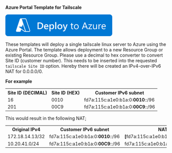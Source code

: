 <b> Azure Portal Template for Tailscale </b>

[![Deploy To Azure](https://raw.githubusercontent.com/Azure/azure-quickstart-templates/master/1-CONTRIBUTION-GUIDE/images/deploytoazure.svg?sanitize=true)](https://portal.azure.com/#create/Microsoft.Template/uri/https%3A%2F%2Fraw.githubusercontent.com%2Ftailscale-acknowledge%2Ftailscale-arm-template%2Fmaster%2Fmain.json/createUIDefinitionUri/https%3A%2F%2Fraw.githubusercontent.com%2Ftailscale-acknowledge%2Ftailscale-arm-template%2Fmaster%2FcreateUiDefinition.json)

These templates will deploy a single tailscale linux server to Azure using the Azure Portal. The template allows deployment to a new Resource Group or existing Resource Group. Please use a decimal to hex converter to convert Site ID (customer number). This needs to be inserted into the requested `tailscale Site ID` option. Hereby there will be created an IPv4-over-IPv6 NAT for 0.0.0.0/0.

<b>For example</b>

<table>
  <tr>
    <th>Site ID (DECIMAL)</th>
    <th>Site ID (HEX)</th>
    <th>Customer IPv6 subnet</th>
  </tr>
  <tr>
    <td>16</td>
    <td>0010</td>
    <td>fd7a:115c:a1e0:b1a:0:<b>0010</b>::/96</td>
  </tr>
  <tr>
    <td>201</td>
    <td>00C9</td>
    <td>fd7a:115c:a1e0:b1a:0:<b>00C9</b>::/96</td>
  </tr>
</table>

This would result in the following NAT;

<table>
  <tr>
    <th>Original IPv4</th>
    <th>Customer IPv6 subnet</th>
    <th>NATTED IPv6</th>
    <th>IPv6</th>
  </tr>
  <tr>
    <td>172.18.14.13/32</td>
    <td>fd7a:115c:a1e0:b1a:0:<b>0010</b>::/96</td>
    <td><b>[</b>fd7a:115c:a1e0:b1a:0:0010:172.18.14.13<b>]</b></td>
    <td>fd7a:115c:a1e0:b1a:0:0010:ac12:0e0d/128</td>
  </tr>
  <tr>
    <td>10.20.41.0/24</td>
    <td>fd7a:115c:a1e0:b1a:0:<b>00C9</b>::/96</td>
    <td>fd7a:115c:a1e0:b1a:0:00C9:10.20.41.0/120</td>
    <td>fd7a:115c:a1e0:b1a:0:00C9:0a14:2900/120</td>
  </tr>
</table>
